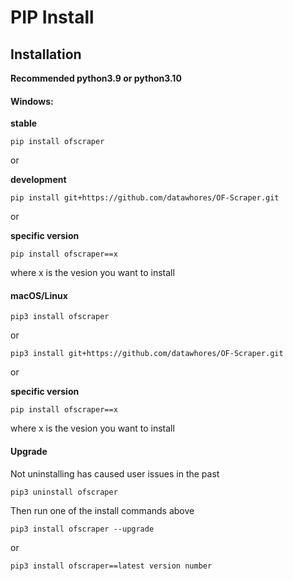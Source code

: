 # PIP Install

## Installation

**Recommended python3.9 or python3.10**

#### Windows:

**stable**

```
pip install ofscraper
```

or

**development**

```
pip install git+https://github.com/datawhores/OF-Scraper.git 
```

or

**specific version**

```
pip install ofscraper==x
```

where x is the vesion you want to install

#### macOS/Linux

```
pip3 install ofscraper
```

or

```
pip3 install git+https://github.com/datawhores/OF-Scraper.git 
```

or

**specific version**

```
pip install ofscraper==x
```

where x is the vesion you want to install

#### Upgrade

Not uninstalling has caused user issues in the past

```
pip3 uninstall ofscraper
```

Then run one of the install commands above

```
pip3 install ofscraper --upgrade
```

or

```
pip3 install ofscraper==latest version number
```
